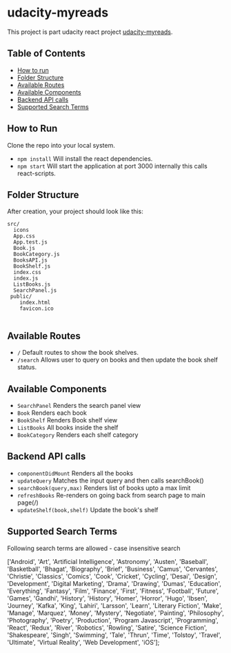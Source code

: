 # udacity-myreads
This project is part udacity react project [udacity-myreads](https://github.com/nawazhaq/udacity-myreads/tree/master/src).

## Table of Contents

- [How to run](#how-to-run)
- [Folder Structure](#folder-structure)
- [Available Routes](#available-routes)
- [Available Components](#components-structure)
- [Backend API calls](#backend-api-calls)
- [Supported Search Terms](#supported-search-terms)


## How to Run

Clone the repo into your local system.

* `npm install` Will install the react dependencies.
* `npm start` Will start the application at port 3000 internally this calls react-scripts.

## Folder Structure

After creation, your project should look like this:

```
src/
  icons
  App.css
  App.test.js
  Book.js
  BookCategory.js
  BooksAPI.js
  BookShelf.js
  index.css
  index.js
  ListBooks.js
  SearchPanel.js
 public/
    index.html
    favicon.ico
 
```
## Available Routes
* `/` Default routes to show the book shelves.
* `/search` Allows user to query on books and then update the book shelf status.

## Available Components
* `SearchPanel` Renders the search panel view
* `Book` Renders each book
* `BookShelf` Renders Book shelf view
* `ListBooks` All books inside the shelf
* `BookCategory` Renders each shelf category

## Backend API calls

* `componentDidMount` Renders all the books
* `updateQuery` Matches the input query and then calls searchBook()
* `searchBook(query,max)` Renders list of books upto a max limit 
* `refreshBooks` Re-renders on going back from search page to main page(/)
* `updateShelf(book,shelf)` Update the book's shelf

## Supported Search Terms

Following search terms are allowed - case insensitive search

['Android', 'Art', 'Artificial Intelligence', 'Astronomy', 'Austen', 'Baseball', 'Basketball', 'Bhagat', 'Biography', 'Brief', 'Business', 'Camus', 'Cervantes', 'Christie', 'Classics', 'Comics', 'Cook', 'Cricket', 'Cycling', 'Desai', 'Design', 'Development', 'Digital Marketing', 'Drama', 'Drawing', 'Dumas', 'Education', 'Everything', 'Fantasy', 'Film', 'Finance', 'First', 'Fitness', 'Football', 'Future', 'Games', 'Gandhi', 'History', 'History', 'Homer', 'Horror', 'Hugo', 'Ibsen', 'Journey', 'Kafka', 'King', 'Lahiri', 'Larsson', 'Learn', 'Literary Fiction', 'Make', 'Manage', 'Marquez', 'Money', 'Mystery', 'Negotiate', 'Painting', 'Philosophy', 'Photography', 'Poetry', 'Production', 'Program Javascript', 'Programming', 'React', 'Redux', 'River', 'Robotics', 'Rowling', 'Satire', 'Science Fiction', 'Shakespeare', 'Singh', 'Swimming', 'Tale', 'Thrun', 'Time', 'Tolstoy', 'Travel', 'Ultimate', 'Virtual Reality', 'Web Development', 'iOS'];

```
